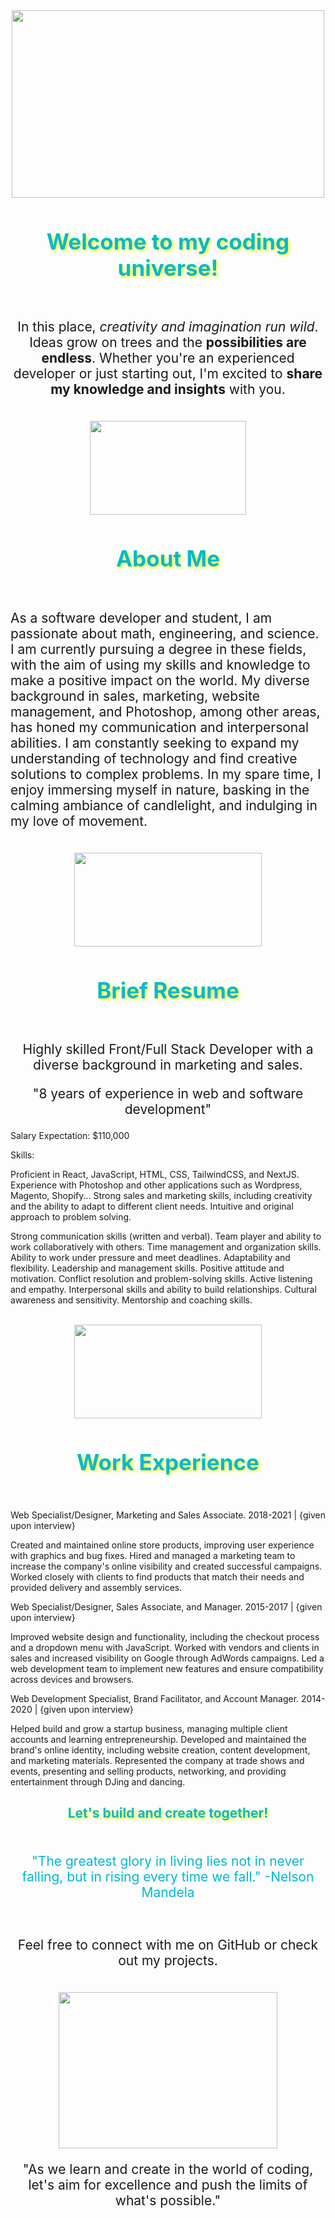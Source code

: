 <div align="center">
  <img src="https://media4.giphy.com/media/26u3Z1OvwHu2DocXm/giphy.gif" height="300px" width="500px" />
  <h1 style="color: #00b8d4; font-size: 2.5em; text-shadow: 2px 2px 4px #ffff00;">Welcome to my coding universe!</h1>
</div>
  <br />
<p style="font-size: 1.5em; text-align: center;">In this place, <em>creativity and imagination run wild</em>. Ideas grow on trees and the <strong>possibilities are endless</strong>. Whether you're an experienced developer or just starting out, I'm excited to <strong>share my knowledge and insights</strong> with you.</p>
  <br />
<div align="center">
    <img src="https://media3.giphy.com/media/yc2RSARVMQbiiNnOHn/giphy.gif" height="150px" width="250px" />
   <h1 style="color: #00b8d4; font-size: 2.5em; text-shadow: 2px 2px 4px #ffff00;">About Me</h1>
</div>
  <br />
<p style="font-size: 1.5em; text-align: left;">As a software developer and student, I am passionate about math, engineering, and science. I am currently pursuing a degree in these fields, with the aim of using my skills and knowledge to make a positive impact on the world. My diverse background in sales, marketing, website management, and Photoshop, among other areas, has honed my communication and interpersonal abilities. I am constantly seeking to expand my understanding of technology and find creative solutions to complex problems. In my spare time, I enjoy immersing myself in nature, basking in the calming ambiance of candlelight, and indulging in my love of movement.
</p>
  <br />
<div align="center">
   <img src="https://media0.giphy.com/media/XHAcTxYMtkkdbasORF/giphy.gif" height="150px" width="300px" />
   <h1 style="color: #00b8d4; font-size: 2.5em; text-shadow: 2px 2px 4px #ffff00;">Brief Resume</h1>
</div>
  <br />
<p style="font-size: 1.5em; text-align: center;">Highly skilled Front/Full Stack Developer with a diverse background in marketing and sales.</p>
<p style="font-size: 1.5em; text-align: center;">"8 years of experience in web and software development"</p>
 
Salary Expectation: $110,000

Skills:

Proficient in React, JavaScript, HTML, CSS, TailwindCSS, and NextJS. Experience with Photoshop and other applications such as Wordpress, Magento, Shopify... Strong sales and marketing skills, including creativity and the ability to adapt to different client needs. Intuitive and original approach to problem solving.

Strong communication skills (written and verbal). Team player and ability to work collaboratively with others. Time management and organization skills. Ability to work under pressure and meet deadlines. Adaptability and flexibility. Leadership and management skills. Positive attitude and motivation. Conflict resolution and problem-solving skills. Active listening and empathy. Interpersonal skills and ability to build relationships. Cultural awareness and sensitivity. Mentorship and coaching skills.

<div align="center"> 
     <br />
      <img src="https://media2.giphy.com/media/nCVVpakhBTwBi/giphy.gif" height="150px" width="300px" />
   <h1 style="color: #00b8d4; font-size: 2.5em; text-shadow: 2px 2px 4px #ffff00;">Work Experience</h1>
  <br />
</div>

Web Specialist/Designer, Marketing and Sales Associate. 2018-2021 |
 {given upon interview}

Created and maintained online store products, improving user experience with graphics and bug fixes. Hired and managed a marketing team to increase the company's online visibility and created successful campaigns. Worked closely with clients to find products that match their needs and provided delivery and assembly services.

Web Specialist/Designer, Sales Associate, and Manager. 2015-2017 | {given upon interview}

Improved website design and functionality, including the checkout process and a dropdown menu with JavaScript. Worked with vendors and clients in sales and increased visibility on Google through AdWords campaigns. Led a web development team to implement new features and ensure compatibility across devices and browsers.

Web Development Specialist, Brand Facilitator, and Account Manager. 2014-2020 | {given upon interview}

Helped build and grow a startup business, managing multiple client accounts and learning entrepreneurship. Developed and maintained the brand's online identity, including website creation, content development, and marketing materials. Represented the company at trade shows and events, presenting and selling products, networking, and providing entertainment through DJing and dancing.</p>

<div align="center">
   <h1 style="color: #00b8d4; font-size: 1.5em; text-shadow: 2px 2px 4px #ffff00;">Let's build and create together!</h1>
</div>

<br />
<div align="center">
    <p style="font-size: 1.5em; text-align: center; color: #00b8d4;">"The greatest glory in living lies not in never falling, but in rising every time we fall." -Nelson Mandela</p>
    <br />
       <p style="font-size: 1.5em; text-align: center;">Feel free to connect with me on GitHub or check out my projects.</p>
    <br />

  <img src="https://media2.giphy.com/media/QXqf43mbeBbYFTy4jR/giphy.gif" height="250px" width="350px" />
  <br />
    <p style="font-size: 1.5em; text-align: center;">"As we learn and create in the world of coding, let's aim for excellence and push the limits of what's possible."</p>
<br />

</div>
